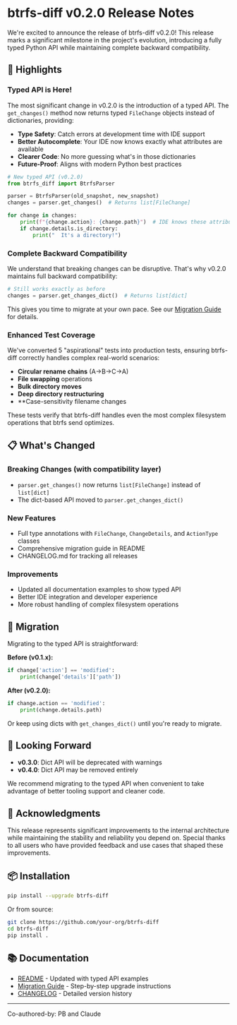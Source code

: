 # btrfs-diff v0.2.0 Release Notes

We're excited to announce the release of btrfs-diff v0.2.0! This release marks a significant milestone in the project's evolution, introducing a fully typed Python API while maintaining complete backward compatibility.

## 🎯 Highlights

### Typed API is Here!

The most significant change in v0.2.0 is the introduction of a typed API. The `get_changes()` method now returns typed `FileChange` objects instead of dictionaries, providing:

- **Type Safety**: Catch errors at development time with IDE support
- **Better Autocomplete**: Your IDE now knows exactly what attributes are available
- **Clearer Code**: No more guessing what's in those dictionaries
- **Future-Proof**: Aligns with modern Python best practices

```python
# New typed API (v0.2.0)
from btrfs_diff import BtrfsParser

parser = BtrfsParser(old_snapshot, new_snapshot)
changes = parser.get_changes()  # Returns list[FileChange]

for change in changes:
    print(f"{change.action}: {change.path}")  # IDE knows these attributes!
    if change.details.is_directory:
        print("  It's a directory!")
```

### Complete Backward Compatibility

We understand that breaking changes can be disruptive. That's why v0.2.0 maintains full backward compatibility:

```python
# Still works exactly as before
changes = parser.get_changes_dict()  # Returns list[dict]
```

This gives you time to migrate at your own pace. See our [Migration Guide](README.md#migration-guide) for details.

### Enhanced Test Coverage

We've converted 5 "aspirational" tests into production tests, ensuring btrfs-diff correctly handles complex real-world scenarios:

- **Circular rename chains** (A→B→C→A)
- **File swapping** operations
- **Bulk directory moves**
- **Deep directory restructuring**
- **Case-sensitivity filename changes

These tests verify that btrfs-diff handles even the most complex filesystem operations that btrfs send optimizes.

## 📋 What's Changed

### Breaking Changes (with compatibility layer)
- `parser.get_changes()` now returns `list[FileChange]` instead of `list[dict]`
- The dict-based API moved to `parser.get_changes_dict()`

### New Features
- Full type annotations with `FileChange`, `ChangeDetails`, and `ActionType` classes
- Comprehensive migration guide in README
- CHANGELOG.md for tracking all releases

### Improvements
- Updated all documentation examples to show typed API
- Better IDE integration and developer experience
- More robust handling of complex filesystem operations

## 🚀 Migration

Migrating to the typed API is straightforward:

**Before (v0.1.x):**
```python
if change['action'] == 'modified':
    print(change['details']['path'])
```

**After (v0.2.0):**
```python
if change.action == 'modified':
    print(change.details.path)
```

Or keep using dicts with `get_changes_dict()` until you're ready to migrate.

## 🔮 Looking Forward

- **v0.3.0**: Dict API will be deprecated with warnings
- **v0.4.0**: Dict API may be removed entirely

We recommend migrating to the typed API when convenient to take advantage of better tooling support and cleaner code.

## 🙏 Acknowledgments

This release represents significant improvements to the internal architecture while maintaining the stability and reliability you depend on. Special thanks to all users who have provided feedback and use cases that shaped these improvements.

## 📦 Installation

```bash
pip install --upgrade btrfs-diff
```

Or from source:
```bash
git clone https://github.com/your-org/btrfs-diff
cd btrfs-diff
pip install .
```

## 📚 Documentation

- [README](README.md) - Updated with typed API examples
- [Migration Guide](README.md#migration-guide) - Step-by-step upgrade instructions
- [CHANGELOG](CHANGELOG.md) - Detailed version history

---

Co-authored-by: PB and Claude